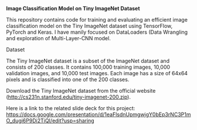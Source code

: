 **Image Classification Model on Tiny ImageNet Dataset**

This repository contains code for training and evaluating an efficient image classification model on the Tiny ImageNet dataset using TensorFlow, PyTorch and Keras.
I have manily focused on DataLoaders (Data Wrangling and exploration of Multi-Layer-CNN model.

Dataset

The Tiny ImageNet dataset is a subset of the ImageNet dataset and consists of 200 classes. It contains 100,000 training images, 10,000 validation images, and 10,000 test images. Each image has a size of 64x64 pixels and is classified into one of the 200 classes.

Download the Tiny ImageNet dataset from the official website (http://cs231n.stanford.edu/tiny-imagenet-200.zip).

Here is a link to the related slide deck for this project:
https://docs.google.com/presentation/d/1eaFlsdnUpmgwjgY0bEp3rNC3P1mO_dugi6P9Di2TiQI/edit?usp=sharing


